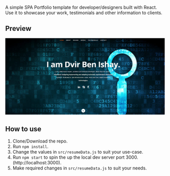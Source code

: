 A simple SPA Portfolio template for developer/designers built with React. Use it to showcase your work, testimonials and other information to clients.

## Preview
![Preview](./public/images/Screenshot_1.png)

## How to use
1. Clone/Download the repo.
2. Run  ``` npm install ```.
3. Change the values in ```src/resumeData.js``` to suit your use-case.
4. Run ```npm start``` to spin the up the local dev server port 3000.(http://localhost:3000).
5. Make required changes in ```src/resumeData.js``` to suit your needs.

